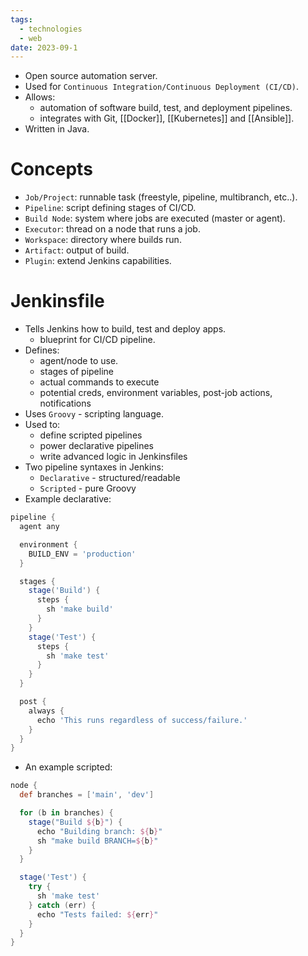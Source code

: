 ```yaml
---
tags:
  - technologies
  - web
date: 2023-09-1
---
```

- Open source automation server.
- Used for `Continuous Integration/Continuous Deployment (CI/CD)`.
- Allows:
	- automation of software build, test, and deployment pipelines.
	- integrates with Git, [[Docker]], [[Kubernetes]] and [[Ansible]].
- Written in Java.
# Concepts

- `Job/Project`: runnable task (freestyle, pipeline, multibranch, etc..).
- `Pipeline`: script defining stages of CI/CD.
- `Build Node`: system where jobs are executed (master or agent).
- `Executor`: thread on a node that runs a job.
- `Workspace`: directory where builds run.
- `Artifact`: output of build.
- `Plugin`: extend Jenkins capabilities.
# Jenkinsfile

- Tells Jenkins how to build, test and deploy apps.
	- blueprint for CI/CD pipeline.
- Defines:
	- agent/node to use.
	- stages of pipeline
	- actual commands to execute
	- potential creds, environment variables, post-job actions, notifications
- Uses `Groovy` - scripting language.
- Used to:
	- define scripted pipelines
	- power declarative pipelines
	- write advanced logic in Jenkinsfiles
- Two pipeline syntaxes in Jenkins:
	- `Declarative` - structured/readable
	- `Scripted` - pure Groovy
- Example declarative:

```groovy
pipeline {
  agent any

  environment {
    BUILD_ENV = 'production'
  }

  stages {
    stage('Build') {
      steps {
        sh 'make build'
      }
    }
    stage('Test') {
      steps {
        sh 'make test'
      }
    }
  }

  post {
    always {
      echo 'This runs regardless of success/failure.'
    }
  }
}
```

- An example scripted:

```groovy
node {
  def branches = ['main', 'dev']

  for (b in branches) {
    stage("Build ${b}") {
      echo "Building branch: ${b}"
      sh "make build BRANCH=${b}"
    }
  }

  stage('Test') {
    try {
      sh 'make test'
    } catch (err) {
      echo "Tests failed: ${err}"
    }
  }
}
```